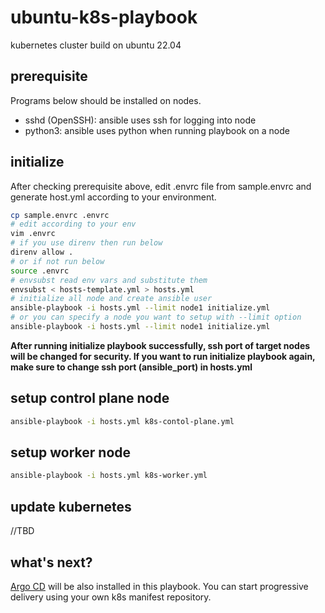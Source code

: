 # ubuntu-k8s-playbook

kubernetes cluster build on ubuntu 22.04

## prerequisite

Programs below should be installed on nodes.

- sshd (OpenSSH): ansible uses ssh for logging into node
- python3: ansible uses python when running playbook on a node

## initialize

After checking prerequisite above, edit .envrc file from sample.envrc and generate host.yml according to your environment.

```bash
cp sample.envrc .envrc
# edit according to your env
vim .envrc
# if you use direnv then run below
direnv allow .
# or if not run below
source .envrc
# envsubst read env vars and substitute them
envsubst < hosts-template.yml > hosts.yml
# initialize all node and create ansible user
ansible-playbook -i hosts.yml --limit node1 initialize.yml
# or you can specify a node you want to setup with --limit option
ansible-playbook -i hosts.yml --limit node1 initialize.yml
```

**After running initialize playbook successfully, ssh port of target nodes will be changed for security. If you want to run initialize playbook again, make sure to change ssh port (ansible_port) in hosts.yml**

## setup control plane node

```bash
ansible-playbook -i hosts.yml k8s-contol-plane.yml
```

## setup worker node

```bash
ansible-playbook -i hosts.yml k8s-worker.yml
```

## update kubernetes

//TBD

## what's next?

[Argo CD](https://argo-cd.readthedocs.io/en/stable/) will be also installed in this playbook. You can start progressive delivery using your own k8s manifest repository.
